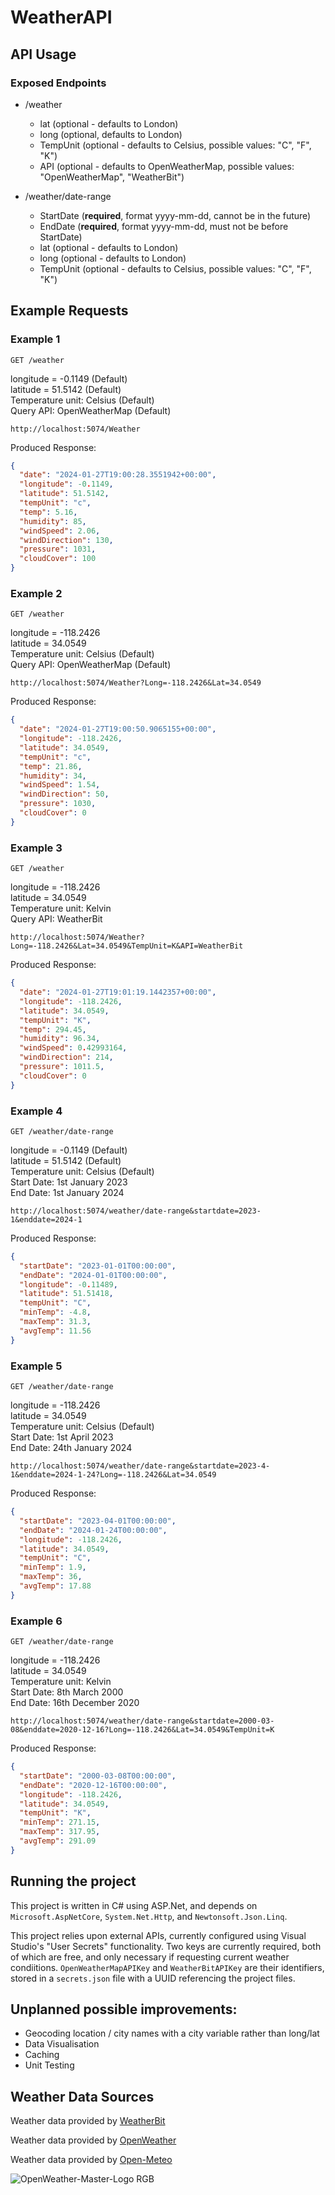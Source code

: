 # WeatherAPI

## API Usage

### Exposed Endpoints
- /weather
  - lat (optional - defaults to London)
  - long (optional, defaults to London)
  - TempUnit (optional - defaults to Celsius, possible values: "C", "F", "K")
  - API (optional - defaults to OpenWeatherMap, possible values: "OpenWeatherMap", "WeatherBit")

- /weather/date-range
    - StartDate (**required**, format yyyy-mm-dd, cannot be in the future)
    - EndDate (**required**, format yyyy-mm-dd, must not be before StartDate)
    - lat (optional - defaults to London)
    - long (optional - defaults to London)
    - TempUnit (optional - defaults to Celsius, possible values: "C", "F", "K")

## Example Requests
### Example 1

`GET /weather`

longitude = -0.1149 (Default)  
latitude = 51.5142 (Default)  
Temperature unit: Celsius (Default)  
Query API: OpenWeatherMap (Default)

    http://localhost:5074/Weather

Produced Response:

```json
{
  "date": "2024-01-27T19:00:28.3551942+00:00",
  "longitude": -0.1149,
  "latitude": 51.5142,
  "tempUnit": "c",
  "temp": 5.16,
  "humidity": 85,
  "windSpeed": 2.06,
  "windDirection": 130,
  "pressure": 1031,
  "cloudCover": 100
}
```

### Example 2

`GET /weather`

longitude = -118.2426  
latitude = 34.0549  
Temperature unit: Celsius (Default)  
Query API: OpenWeatherMap (Default)

    http://localhost:5074/Weather?Long=-118.2426&Lat=34.0549

Produced Response:

```json
{
  "date": "2024-01-27T19:00:50.9065155+00:00",
  "longitude": -118.2426,
  "latitude": 34.0549,
  "tempUnit": "c",
  "temp": 21.86,
  "humidity": 34,
  "windSpeed": 1.54,
  "windDirection": 50,
  "pressure": 1030,
  "cloudCover": 0
}
```

### Example 3

`GET /weather`

longitude = -118.2426  
latitude = 34.0549  
Temperature unit: Kelvin  
Query API: WeatherBit

    http://localhost:5074/Weather?Long=-118.2426&Lat=34.0549&TempUnit=K&API=WeatherBit

Produced Response:

```json
{
  "date": "2024-01-27T19:01:19.1442357+00:00",
  "longitude": -118.2426,
  "latitude": 34.0549,
  "tempUnit": "K",
  "temp": 294.45,
  "humidity": 96.34,
  "windSpeed": 0.42993164,
  "windDirection": 214,
  "pressure": 1011.5,
  "cloudCover": 0
}
```

### Example 4

`GET /weather/date-range`

longitude = -0.1149 (Default)  
latitude = 51.5142 (Default)  
Temperature unit: Celsius (Default)  
Start Date: 1st January 2023  
End Date: 1st January 2024

    http://localhost:5074/weather/date-range&startdate=2023-1&enddate=2024-1

Produced Response:

```json
{
  "startDate": "2023-01-01T00:00:00",
  "endDate": "2024-01-01T00:00:00",
  "longitude": -0.11489,
  "latitude": 51.51418,
  "tempUnit": "C",
  "minTemp": -4.8,
  "maxTemp": 31.3,
  "avgTemp": 11.56
}
```

### Example 5

`GET /weather/date-range`

longitude = -118.2426  
latitude = 34.0549  
Temperature unit: Celsius (Default)  
Start Date: 1st April 2023  
End Date: 24th January 2024

    http://localhost:5074/weather/date-range&startdate=2023-4-1&enddate=2024-1-24?Long=-118.2426&Lat=34.0549

Produced Response:

```json
{
  "startDate": "2023-04-01T00:00:00",
  "endDate": "2024-01-24T00:00:00",
  "longitude": -118.2426,
  "latitude": 34.0549,
  "tempUnit": "C",
  "minTemp": 1.9,
  "maxTemp": 36,
  "avgTemp": 17.88
}
```

### Example 6

`GET /weather/date-range`

longitude = -118.2426  
latitude = 34.0549  
Temperature unit: Kelvin  
Start Date: 8th March 2000  
End Date: 16th December 2020

    http://localhost:5074/weather/date-range&startdate=2000-03-08&enddate=2020-12-16?Long=-118.2426&Lat=34.0549&TempUnit=K

Produced Response:

```json
{
  "startDate": "2000-03-08T00:00:00",
  "endDate": "2020-12-16T00:00:00",
  "longitude": -118.2426,
  "latitude": 34.0549,
  "tempUnit": "K",
  "minTemp": 271.15,
  "maxTemp": 317.95,
  "avgTemp": 291.09
}
```

## Running the project

This project is written in C# using ASP.Net, and depends on ```Microsoft.AspNetCore```, ```System.Net.Http```, and ```Newtonsoft.Json.Linq```.

This project relies upon external APIs, currently configured using Visual Studio's "User Secrets" functionality. Two keys are currently required, both of which are free, and only necessary if requesting current weather condiitions. ```OpenWeatherMapAPIKey``` and ```WeatherBitAPIKey``` are their identifiers, stored in a ```secrets.json``` file with a UUID referencing the project files.

## Unplanned possible improvements:

- Geocoding location / city names with a city variable rather than long/lat
- Data Visualisation
- Caching
- Unit Testing


## Weather Data Sources

Weather data provided by [WeatherBit](https://www.weatherbit.io/)

Weather data provided by [OpenWeather](https://openweathermap.org/)

Weather data provided by [Open-Meteo](https://open-meteo.com/)

![OpenWeather-Master-Logo RGB](https://github.com/BenSisk/WeatherAPI/assets/43730029/02401a9a-d255-46c7-a16e-6508caca7fd9)
